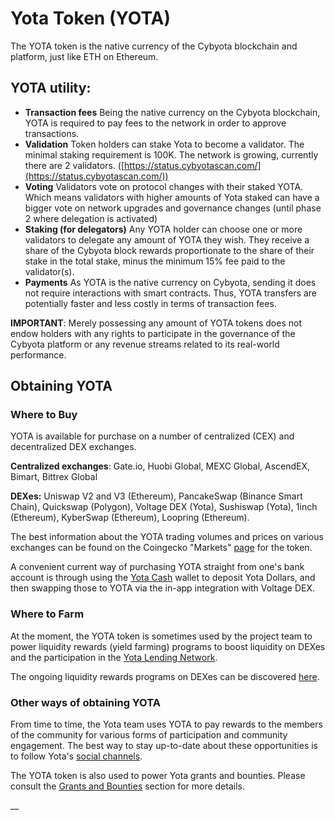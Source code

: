 # Yota Token (YOTA)

The YOTA token is the native currency of the Cybyota blockchain and platform, just like ETH on Ethereum.

## YOTA utility:

* **Transaction fees** Being the native currency on the Cybyota blockchain, YOTA is required to pay fees to the network in order to approve transactions.
* **Validation** Token holders can stake Yota to become a validator. The minimal staking requirement is 100K. The network is growing, currently there are 2 validators. ([https://status.cybyotascan.com/](https://status.cybyotascan.com/))
* **Voting** Validators vote on protocol changes with their staked YOTA. Which means validators with higher amounts of Yota staked can have a bigger vote on network upgrades and governance changes (until phase 2 where delegation is activated)
* **Staking (for delegators)** Any YOTA holder can choose one or more validators to delegate any amount of YOTA they wish. They receive a share of the Cybyota block rewards proportionate to the share of their stake in the total stake, minus the minimum 15% fee paid to the validator(s).
* **Payments** As YOTA is the native currency on Cybyota, sending it does not require interactions with smart contracts. Thus, YOTA transfers are potentially faster and less costly in terms of transaction fees.

**IMPORTANT**: Merely possessing any amount of YOTA tokens does not endow holders with any rights to participate in the governance of the Cybyota platform or any revenue streams related to its real-world performance.

## Obtaining YOTA

### Where to Buy

YOTA is available for purchase on a number of centralized (CEX) and decentralized DEX exchanges.

**Centralized exchanges**: Gate.io, Huobi Global, MEXC Global, AscendEX, Bimart, Bittrex Global

**DEXes:** Uniswap V2 and V3 (Ethereum), PancakeSwap (Binance Smart Chain), Quickswap (Polygon), Voltage DEX (Yota), Sushiswap (Yota), 1inch (Ethereum), KyberSwap (Ethereum), Loopring (Ethereum).

The best information about the YOTA trading volumes and prices on various exchanges can be found on the Coingecko "Markets" [page](https://www.coingecko.com/en/coins/fuse#markets) for the token.

A convenient current way of purchasing YOTA straight from one's bank account is through using the [Yota Cash](https://fuse.cash) wallet to deposit Yota Dollars, and then swapping those to YOTA via the in-app integration with Voltage DEX.

### Where to Farm

At the moment, the YOTA token is sometimes used by the project team to power liquidity rewards (yield farming) programs to boost liquidity on DEXes and the participation in the [Yota Lending Network](./#fuse-utility).

The ongoing liquidity rewards programs on DEXes can be discovered [here](https://app.voltage.finance/index.html#/farm/89420).

### Other ways of obtaining YOTA

From time to time, the Yota team uses YOTA to pay rewards to the members of the community for various forms of participation and community engagement. The best way to stay up-to-date about these opportunities is to follow Yota's [social channels](https://docs.cybyotascan.com/general/community).

The YOTA token is also used to power Yota grants and bounties. Please consult the [Grants and Bounties](https://docs.cybyotascan.com/general/things-you-can-do-on-fuse/grants-and-bounties) section for more details.

\_\_
